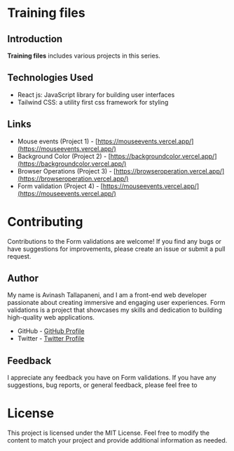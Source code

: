# Training files

## Introduction

**Training files** includes various projects in this series.

## Technologies Used

- React js: JavaScript library for building user interfaces
- Tailwind CSS: a utility first css framework for styling

## Links

- Mouse events (Project 1) - [https://mouseevents.vercel.app/](https://mouseevents.vercel.app/)
- Background Color (Project 2) - [https://backgroundcolor.vercel.app/](https://backgroundcolor.vercel.app/)
- Browser Operations (Project 3) - [https://browseroperation.vercel.app/](https://browseroperation.vercel.app/)
- Form validation (Project 4) - [https://mouseevents.vercel.app/](https://mouseevents.vercel.app/)

# Contributing

Contributions to the Form validations are welcome! If you find any bugs or have suggestions for improvements, please create an issue or submit a pull request.

## Author

My name is Avinash Tallapaneni, and I am a front-end web developer passionate about creating immersive and engaging user experiences. Form validations is a project that showcases my skills and dedication to building high-quality web applications.

- GitHub - [GitHub Profile](https://github.com/avinash-tallapaneni)
- Twitter - [Twitter Profile](https://twitter.com/TallapaneniAvi)

## Feedback

I appreciate any feedback you have on Form validations. If you have any suggestions, bug reports, or general feedback, please feel free to

# License

This project is licensed under the MIT License.
Feel free to modify the content to match your project and provide additional information as needed.
